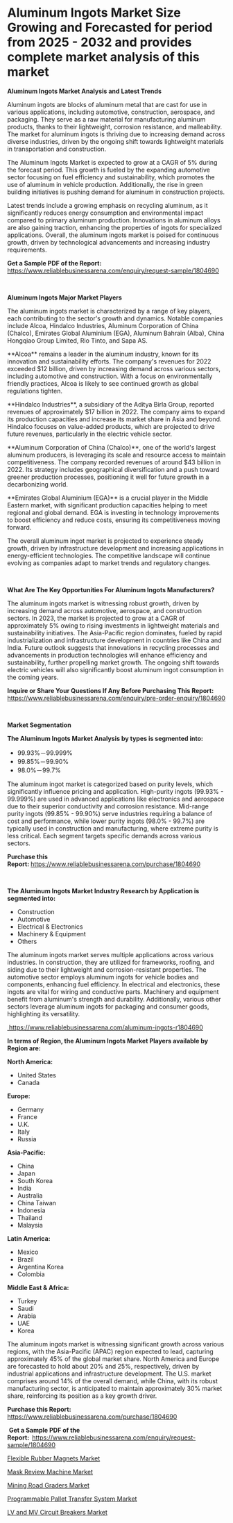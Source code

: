 <p><h1>Aluminum Ingots Market Size Growing and Forecasted for period from 2025 - 2032 and provides complete market analysis of this market</h1></p><p><strong>Aluminum Ingots Market Analysis and Latest Trends</strong></p>
<p><p>Aluminum ingots are blocks of aluminum metal that are cast for use in various applications, including automotive, construction, aerospace, and packaging. They serve as a raw material for manufacturing aluminum products, thanks to their lightweight, corrosion resistance, and malleability. The market for aluminum ingots is thriving due to increasing demand across diverse industries, driven by the ongoing shift towards lightweight materials in transportation and construction.</p><p>The Aluminum Ingots Market is expected to grow at a CAGR of 5% during the forecast period. This growth is fueled by the expanding automotive sector focusing on fuel efficiency and sustainability, which promotes the use of aluminum in vehicle production. Additionally, the rise in green building initiatives is pushing demand for aluminum in construction projects. </p><p>Latest trends include a growing emphasis on recycling aluminum, as it significantly reduces energy consumption and environmental impact compared to primary aluminum production. Innovations in aluminum alloys are also gaining traction, enhancing the properties of ingots for specialized applications. Overall, the aluminum ingots market is poised for continuous growth, driven by technological advancements and increasing industry requirements.</p></p>
<p><strong>Get a Sample PDF of the Report:&nbsp;</strong> <a href="https://www.reliablebusinessarena.com/enquiry/request-sample/1804690?utm_campaign=3497&utm_medium=2&utm_source=Github&utm_content=ia&utm_term=01042025&utm_id=aluminum-ingots">https://www.reliablebusinessarena.com/enquiry/request-sample/1804690</a></p>
<p>&nbsp;</p>
<p><strong>Aluminum Ingots Major Market Players</strong></p>
<p><p>The aluminum ingots market is characterized by a range of key players, each contributing to the sector's growth and dynamics. Notable companies include Alcoa, Hindalco Industries, Aluminum Corporation of China (Chalco), Emirates Global Aluminium (EGA), Aluminum Bahrain (Alba), China Hongqiao Group Limited, Rio Tinto, and Sapa AS.</p><p>**Alcoa** remains a leader in the aluminum industry, known for its innovation and sustainability efforts. The company's revenues for 2022 exceeded $12 billion, driven by increasing demand across various sectors, including automotive and construction. With a focus on environmentally friendly practices, Alcoa is likely to see continued growth as global regulations tighten.</p><p>**Hindalco Industries**, a subsidiary of the Aditya Birla Group, reported revenues of approximately $17 billion in 2022. The company aims to expand its production capacities and increase its market share in Asia and beyond. Hindalco focuses on value-added products, which are projected to drive future revenues, particularly in the electric vehicle sector.</p><p>**Aluminum Corporation of China (Chalco)**, one of the world's largest aluminum producers, is leveraging its scale and resource access to maintain competitiveness. The company recorded revenues of around $43 billion in 2022. Its strategy includes geographical diversification and a push toward greener production processes, positioning it well for future growth in a decarbonizing world.</p><p>**Emirates Global Aluminium (EGA)** is a crucial player in the Middle Eastern market, with significant production capacities helping to meet regional and global demand. EGA is investing in technology improvements to boost efficiency and reduce costs, ensuring its competitiveness moving forward.</p><p>The overall aluminum ingot market is projected to experience steady growth, driven by infrastructure development and increasing applications in energy-efficient technologies. The competitive landscape will continue evolving as companies adapt to market trends and regulatory changes.</p></p>
<p>&nbsp;</p>
<p><strong>What Are The Key Opportunities For Aluminum Ingots Manufacturers?</strong></p>
<p><p>The aluminum ingots market is witnessing robust growth, driven by increasing demand across automotive, aerospace, and construction sectors. In 2023, the market is projected to grow at a CAGR of approximately 5% owing to rising investments in lightweight materials and sustainability initiatives. The Asia-Pacific region dominates, fueled by rapid industrialization and infrastructure development in countries like China and India. Future outlook suggests that innovations in recycling processes and advancements in production technologies will enhance efficiency and sustainability, further propelling market growth. The ongoing shift towards electric vehicles will also significantly boost aluminum ingot consumption in the coming years.</p></p>
<p><strong>Inquire or Share Your Questions If Any Before Purchasing This Report:</strong> <a href="https://www.reliablebusinessarena.com/enquiry/pre-order-enquiry/1804690?utm_campaign=3497&utm_medium=2&utm_source=Github&utm_content=ia&utm_term=01042025&utm_id=aluminum-ingots">https://www.reliablebusinessarena.com/enquiry/pre-order-enquiry/1804690</a></p>
<p>&nbsp;</p>
<p><strong>Market Segmentation</strong></p>
<p><strong>The Aluminum Ingots Market Analysis by types is segmented into:</strong></p>
<p><ul><li>99.93%－99.999%</li><li>99.85%－99.90%</li><li>98.0%－99.7%</li></ul></p>
<p><p>The aluminum ingot market is categorized based on purity levels, which significantly influence pricing and application. High-purity ingots (99.93% - 99.999%) are used in advanced applications like electronics and aerospace due to their superior conductivity and corrosion resistance. Mid-range purity ingots (99.85% - 99.90%) serve industries requiring a balance of cost and performance, while lower purity ingots (98.0% - 99.7%) are typically used in construction and manufacturing, where extreme purity is less critical. Each segment targets specific demands across various sectors.</p></p>
<p><strong>Purchase this Report:&nbsp;</strong><a href="https://www.reliablebusinessarena.com/purchase/1804690?utm_campaign=3497&utm_medium=2&utm_source=Github&utm_content=ia&utm_term=01042025&utm_id=aluminum-ingots">https://www.reliablebusinessarena.com/purchase/1804690</a></p>
<p>&nbsp;</p>
<p><strong>The Aluminum Ingots Market Industry Research by Application is segmented into:</strong></p>
<p><ul><li>Construction</li><li>Automotive</li><li>Electrical & Electronics</li><li>Machinery & Equipment</li><li>Others</li></ul></p>
<p><p>The aluminum ingots market serves multiple applications across various industries. In construction, they are utilized for frameworks, roofing, and siding due to their lightweight and corrosion-resistant properties. The automotive sector employs aluminum ingots for vehicle bodies and components, enhancing fuel efficiency. In electrical and electronics, these ingots are vital for wiring and conductive parts. Machinery and equipment benefit from aluminum's strength and durability. Additionally, various other sectors leverage aluminum ingots for packaging and consumer goods, highlighting its versatility.</p></p>
<p><a href="https://www.reliablebusinessarena.com/aluminum-ingots-r1804690?utm_campaign=3497&utm_medium=2&utm_source=Github&utm_content=ia&utm_term=01042025&utm_id=aluminum-ingots">&nbsp;https://www.reliablebusinessarena.com/aluminum-ingots-r1804690</a></p>
<p><strong>In terms of Region, the Aluminum Ingots Market Players available by Region are:</strong></p>
<p>
    <p> <strong> North America: </strong>
        <ul>
            <li>United States</li>
            <li>Canada</li>
        </ul>
        </p> 
    <p> <strong> Europe: </strong>
        <ul>
            <li>Germany</li>
            <li>France</li>
            <li>U.K.</li>
            <li>Italy</li>
            <li>Russia</li>
        </ul>
        </p> 
    <p> <strong> Asia-Pacific: </strong>
        <ul>
            <li>China</li>
            <li>Japan</li>
            <li>South Korea</li>
            <li>India</li>
            <li>Australia</li>
            <li>China Taiwan</li>
            <li>Indonesia</li>
            <li>Thailand</li>
            <li>Malaysia</li>
        </ul>
        </p> 
    <p> <strong> Latin America: </strong>
        <ul>
            <li>Mexico</li>
            <li>Brazil</li>
            <li>Argentina Korea</li>
            <li>Colombia</li>
        </ul>
        </p> 
    <p> <strong> Middle East & Africa: </strong>
        <ul>
            <li>Turkey</li>
            <li>Saudi</li>
            <li>Arabia</li>
            <li>UAE</li>
            <li>Korea</li>
        </ul>
    </p>
    </p>
<p><p>The aluminum ingots market is witnessing significant growth across various regions, with the Asia-Pacific (APAC) region expected to lead, capturing approximately 45% of the global market share. North America and Europe are forecasted to hold about 20% and 25%, respectively, driven by industrial applications and infrastructure development. The U.S. market comprises around 14% of the overall demand, while China, with its robust manufacturing sector, is anticipated to maintain approximately 30% market share, reinforcing its position as a key growth driver.</p></p>
<p><strong>Purchase this Report: </strong><a href="https://www.reliablebusinessarena.com/purchase/1804690?utm_campaign=3497&utm_medium=2&utm_source=Github&utm_content=ia&utm_term=01042025&utm_id=aluminum-ingots">https://www.reliablebusinessarena.com/purchase/1804690</a></p>
<p>&nbsp;<strong>Get a Sample PDF of the Report:&nbsp;&nbsp;</strong><a href="https://www.reliablebusinessarena.com/enquiry/request-sample/1804690?utm_campaign=3497&utm_medium=2&utm_source=Github&utm_content=ia&utm_term=01042025&utm_id=aluminum-ingots">https://www.reliablebusinessarena.com/enquiry/request-sample/1804690</a></p>
<p><strong></strong></p>
<p><p><a href="https://github.com/guyotkiferhi/Market-Research-Report-List-1/blob/main/flexible-rubber-magnets-market.md?utm_campaign=3497&utm_medium=2&utm_source=Github&utm_content=ia&utm_term=01042025&utm_id=aluminum-ingots">Flexible Rubber Magnets Market</a></p><p><a href="https://www.linkedin.com/pulse/mask-review-machine-market-size-continuously-growing-3rtfe?utm_campaign=3497&utm_medium=2&utm_source=Github&utm_content=ia&utm_term=01042025&utm_id=aluminum-ingots">Mask Review Machine Market</a></p><p><a href="https://www.linkedin.com/pulse/mining-road-graders-market-dynamics-119-cagr-growth-key-drivers-wxaje?utm_campaign=3497&utm_medium=2&utm_source=Github&utm_content=ia&utm_term=01042025&utm_id=aluminum-ingots">Mining Road Graders Market</a></p><p><a href="https://www.linkedin.com/pulse/revenue-forecast-growth-outlook-programmable-pallet-transfer-30dce?utm_campaign=3497&utm_medium=2&utm_source=Github&utm_content=ia&utm_term=01042025&utm_id=aluminum-ingots">Programmable Pallet Transfer System Market</a></p><p><a href="https://www.linkedin.com/pulse/lv-mv-circuit-breakers-market-size-expected-grow-cagr-75-from-c2iae?utm_campaign=3497&utm_medium=2&utm_source=Github&utm_content=ia&utm_term=01042025&utm_id=aluminum-ingots">LV and MV Circuit Breakers Market</a></p></p>